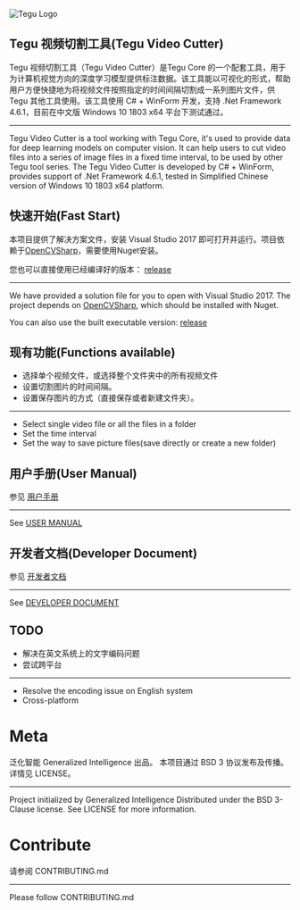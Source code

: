 ![Tegu Logo](https://s2.ax1x.com/2019/01/30/kl6rzF.jpg)
## Tegu 视频切割工具(Tegu Video Cutter)

Tegu 视频切割工具（Tegu Video Cutter）是Tegu Core 的一个配套工具，用于为计算机视觉方向的深度学习模型提供标注数据。该工具能以可视化的形式，帮助用户方便快捷地为将视频文件按照指定的时间间隔切割成一系列图片文件，供Tegu 其他工具使用。该工具使用 C# + WinForm 开发，支持 .Net Framework 4.6.1，目前在中文版 Windows 10 1803 x64 平台下测试通过。

---
Tegu Video Cutter is a tool working with Tegu Core, it's used to provide data for deep learning models on computer vision. It can help users to cut video files into a series of image files in a fixed time interval, to be used by other Tegu tool series. The Tegu Video Cutter is developed by C# + WinForm, provides support of .Net Framework 4.6.1, tested in Simplified Chinese version of Windows 10 1803 x64 platform. 

## 快速开始(Fast Start)
本项目提供了解决方案文件，安装 Visual Studio 2017 即可打开并运行。项目依赖于[OpenCVSharp](https://github.com/shimat/opencvsharp)，需要使用Nuget安装。

您也可以直接使用已经编译好的版本：
[release](https://github.com/generalized-intelligence/Tegu-VideoCutter/releases)

---
We have provided a solution file for you to open with Visual Studio 2017. The project depends on [OpenCVSharp](https://github.com/shimat/opencvsharp), which should be installed with Nuget.

You can also use the built executable version:
[release](https://github.com/generalized-intelligence/Tegu-VideoCutter/releases)

## 现有功能(Functions available)

* 选择单个视频文件，或选择整个文件夹中的所有视频文件
* 设置切割图片的时间间隔。
* 设置保存图片的方式（直接保存或者新建文件夹）。

---
* Select single video file or all the files in a folder
* Set the time interval
* Set the way to save picture files(save directly or create a new folder)


## 用户手册(User Manual)

参见 [用户手册](http://www.giai.tech)

---
See [USER MANUAL](http://www.giai.tech)

## 开发者文档(Developer Document)

参见 [开发者文档](http://www.giai.tech)

---
See [DEVELOPER DOCUMENT](http://www.giai.tech)
## TODO

* 解决在英文系统上的文字编码问题
* 尝试跨平台

---
* Resolve the encoding issue on English system
* Cross-platform
# Meta

泛化智能 Generalized Intelligence 出品。
本项目通过 BSD 3 协议发布及传播。详情见 LICENSE。

---
Project initialized by Generalized Intelligence Distributed under the BSD 3-Clause license. See LICENSE for more information.

# Contribute

请参阅 CONTRIBUTING.md

---
Please follow CONTRIBUTING.md